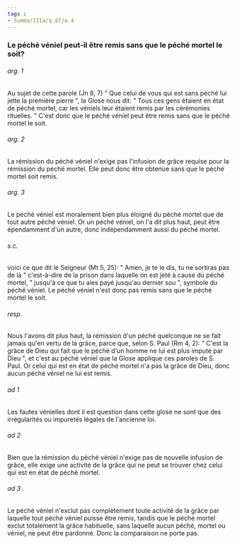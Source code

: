 ```yaml
---
tags : 
- Summa/IIIa/q.87/a.4
---
```


### Le péché véniel peut-il être remis sans que le péché mortel le soit?

###### arg. 1
Au sujet de cette parole (Jn 8, 7) " Que celui de vous qui est sans péché lui jette la première pierre ", la Glose nous dit: " Tous ces gens étaient en état de péché mortel, car les véniels leur étaient remis par les cérémonies rituelles. " C'est donc que le péché véniel peut être remis sans que le péché mortel le soit. 

###### arg. 2
La rémission du péché véniel n'exige pas l'infusion de grâce requise pour la rémission du péché mortel. Elle peut donc être obtenue sans que le péché mortel soit remis. 

###### arg. 3
Le péché véniel est moralement bien plus éloigné du péché mortel que de tout autre péché véniel. Or un péché véniel, on l'a dit plus haut, peut être épendamment d'un autre, donc indépendamment aussi du péché mortel. 

###### s.c.
voici ce que dit le Seigneur (Mt 5, 25): " Amen, je te le dis, tu ne sortiras pas de là " c'est-à-dire de la prison dans laquelle on est jeté à cause du péché mortel, " jusqu'à ce que tu aies payé jusqu'au dernier sou ", symbole du péché véniel. Le péché véniel n'est donc pas remis sans que le péché mortel le soit. 

###### resp.
Nous l'avons dit plus haut, la rémission d'un péché quelconque ne se fait jamais qu'en vertu de la grâce, parce que, selon S. Paul (Rm 4, 2): " C'est la grâce de Dieu qui fait que le péché d'un homme ne lui est plus imputé par Dieu ", et c'est au péché véniel que la Glose applique ces paroles de S. Paul. Or celui qui est en état de péché mortel n'a pas la grâce de Dieu, donc aucun péché véniel ne lui est remis. 

###### ad 1
Les fautes vénielles dont il est question dans cette glose ne sont que des irrégularités ou impuretés légales de l'ancienne loi. 

###### ad 2
Bien que la rémission du péché véniel n'exige pas de nouvelle infusion de grâce, elle exige une activité de la grâce qui ne peut se trouver chez celui qui est en état de péché mortel. 

###### ad 3
Le péché véniel n'exclut pas complètement toute activité de la grâce par laquelle tout péché véniel puisse être remis, tandis que le péché mortel exclut totalement la grâce habituelle, sans laquelle aucun péché, mortel ou véniel, ne peut être pardonné. Donc la comparaison ne porte pas. 

